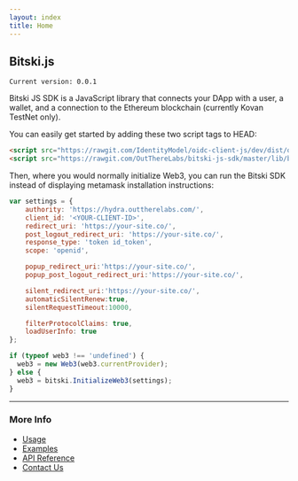 ```yaml
---
layout: index
title: Home
---
```


## Bitski.js

`Current version: 0.0.1`

Bitski JS SDK is a JavaScript library that connects your DApp with a user, a wallet, and a connection to the Ethereum blockchain (currently Kovan TestNet only).

You can easily get started by adding these two script tags to HEAD:

```html
<script src="https://rawgit.com/IdentityModel/oidc-client-js/dev/dist/oidc-client.js"></script>
<script src="https://rawgit.com/OutThereLabs/bitski-js-sdk/master/lib/bitski.js"></script>
```

Then, where you would normally initialize Web3, you can run the Bitski SDK instead of displaying metamask installation instructions:


```javascript
var settings = {
    authority: 'https://hydra.outtherelabs.com/',
    client_id: '<YOUR-CLIENT-ID>',
    redirect_uri: 'https://your-site.co/',
    post_logout_redirect_uri: 'https://your-site.co/',
    response_type: 'token id_token',
    scope: 'openid',

    popup_redirect_uri:'https://your-site.co/',
    popup_post_logout_redirect_uri:'https://your-site.co/',

    silent_redirect_uri:'https://your-site.co/',
    automaticSilentRenew:true,
    silentRequestTimeout:10000,

    filterProtocolClaims: true,
    loadUserInfo: true
};

if (typeof web3 !== 'undefined') {
  web3 = new Web3(web3.currentProvider);
} else {
  web3 = bitski.InitializeWeb3(settings);
}
```

---

### More Info
* [Usage](usage.md)
* [Examples](examples.md)
* [API Reference](_api/index.md)
* [Contact Us](http://bitski.co)
